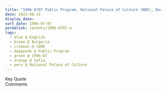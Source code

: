 ```yaml
---
title: "1996-0707 Public Program, National Palace of Culture (NDK), Boulevard Bulgaria, 1463 NDK, Sofia, Bulgaria"
date: 2023-08-15
display_date: 
sort_date: 1996-07-07
permalink: /events/1996-0707-a
tags:
  - blue @ English
  - brown @ Bulgaria
  - crimson @ 1996
  - deeppink @ Public Program
  - green @ 1996-07 
  - orange @ Sofia
  - peru @ National Palace of Culture 
---
```


<wave-list>
  <list-title color="green" width="75">Key Quote</list-title>
  <list-item color="BlanchedAlmond"  width="200"></list-item>
  <list-item color="Lavender"></list-item>
  <list-item color="BlanchedAlmond"></list-item>
</wave-list>

<br>

<wave-list>
  <list-title color="green" width="75">Comments</list-title>
  <list-item color="BlanchedAlmond"  width="200"></list-item>
  <list-item color="Lavender"></list-item>
  <list-item color="BlanchedAlmond"></list-item>
</wave-list>